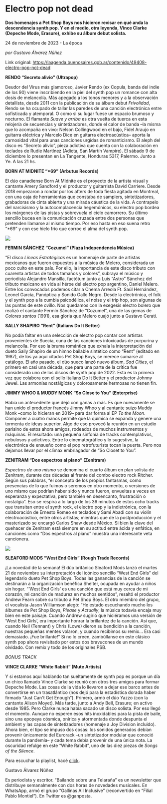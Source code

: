 # Electro pop not dead

**Dos homenajes a Pet Shop Boys nos hicieron revisar en qué anda la descendencia synth pop. Y en el medio, otra leyenda, Vince Clarke (Depeche Mode, Erasure), exhibe su álbum debut solista.**

24 de noviembre de 2023 - La época

_por Gustavo Álvarez Núñez_

Link original: https://laagenda.buenosaires.gob.ar/contenido/49408-electro-pop-not-dead



**RENDO “Secreto alivio” (Ultrapop)**




Deudor del Virus más glamoroso, Javier Rendo (ex Copula, banda del indie de los 90) viene inscribiendo en la piel del synth pop un romance con alta dosis de melancolía. Más apegado a los tonos menores y a la observación detallista, desde 2011 con la publicación de su álbum debut *Frivolidad*, Rendo se ha ocupado de tallar las paredes de una canción electrónica entre sofisticada y atemporal. O como si su lugar fuese un espacio brumoso y nocturno. El flamante *Suave y arriba* es otra vuelta de tuerca en esta relojería de secuencias y sintetizadores, donde el calor de banda –la misma que lo acompaña en vivo: Nelson Collingwood en el bajo, Fidel Araujo en guitarra eléctrica y Marcelo Dice en guitarra electroacústica– aporta la carnosidad vital para unas canciones urgidas de romanticismo. El aleph del disco es “Secreto alivio”, pieza adictiva que cuenta con la colaboración en teclados de Rudie Martínez (Adicta, San Martín Vampire). El sábado 9 de diciembre lo presentan en La Tangente, Honduras 5317, Palermo. Junto a Ye. A las 21 hs.




**BORN AT MIDNITE “\*69” (Arbutus Records)**




El dúo canadiense Born At Midnite es el proyecto de la artista visual y cantante Amery Sandford y el productor y guitarrista David Carriere. Desde 2018 empezaron a rondar por los afters de toda fiesta agitada en Montreal, con una caja de herramientas que constaba de samplers, sintetizadores, grabadoras de cinta abierta y una mirada cáustica de la vida. A contrapelo del narcisismo y la autocomplacencia hegemónicos, su electro pop bordea los márgenes de las pistas y sobrevuela el cielo camorrero. Su último sencillo bucea en la comunicación cruzada entre dos personas que pretenden llamarse al mismo tiempo. Por eso hasta en eso suena retro “\*69” y con ese hielo frío que corroe el alma del synth pop.




![](https://cdn.feater.me/files/images/2989763/20c6a618-3e3b-45f8-a825-3badcf980b0a.jpg)




**FERMIN SÁNCHEZ “Cozumel” (Plaza Independencia Música)**




“El disco *Líneas Estratégicas* es un homenaje de parte de artistas mexicanos que fueron expuestos a la música de Melero, considerada un poco culto en este país. Por ello, la importancia de este disco tributo con cuarenta artistas de todos tamaños y colores”, subraya el músico y periodista Alejandro Mansilla, factótum junto a Luis “Astro” Sánchez del tributo mexicano en vida al héroe del electro pop argentino, Daniel Melero. Entre los convocados podemos citar a Chema Arreola Ft. Saúl Hernández, Leonel García, Panóptica y Sonido Gallo Negro. Desde la electrónica, el folk y el synth pop a la cumbia psicodélica, el noise y el trip hop, son algunas de las puntas de este ovillo. Nos quedamos con la exegesis electro bolero que realizó el cantante Fermín Sánchez de “Cozumel”, una de las gemas de *Colores santos* (1991), esa gloria que Melero cuajó junto a Gustavo Cerati.




**SALLY SHAPIRO “Rent” (Italians Do It Better)**




No podía faltar en una selección de electro pop contar con artistas provenientes de Suecia, cuna de las canciones intoxicadas de purpurina y melancolía. Por eso la bruma romántica que exhala la interpretación del dueto Sally Shapiro de un himno bailable sintético como “Rent” (editado en 1987), de los ya aquí citados Pet Shop Boys, se merece sumarse al catálogo. El año pasado, el dúo sueco lanzó nuevo álbum, *Sad Cities*, el primero en casi una década, que para una parte de la crítica fue considerado uno de los discos de synth pop de 2022. Esta es la primera vez que colabora con el sello Italians Do It Better y el productor Johnny Jewel. Las armonías nostálgicas y dolorosamente hermosas no tienen fin.




**JIMMY WHOO & MUDDY MONK “So Close to You” (Enterprise)**




Había un antecedente que dejó con ganas a más. Es que nuevamente se han unido el productor francés Jimmy Whoo y al cantante suizo Muddy Monk –como lo hicieran en 2019– para dar forma al EP *To the Moon*. Componer a cuatro manos permite que la química se expanda y genere una tormenta de ideas superior. Algo de eso provocó la reunión en un estudio parisino de estos ahora amigos, rodeados de muchos instrumentos y máquinas. El resultado: una pequeña sinfonía de tracks contemplativos, nebulosos y adictivos. Entre lo cinematográfico y lo sugestivo, la electrónica de ensueño como el pop retrofuturista tocan la puerta. Pero nos dejamos llevar por el clímax embriagador de “So Closet to You”.




**ZENITRAM “Dos espectros al piano” (Zenitram)**




*Espectros de uno mismo* se denomina el cuarto álbum en plan solista de Zenitram, durante dos décadas al frente del combo electro rock Ritcher. Según sus palabras, “el concepto de los propios fantasmas, como presencias de lo que fuimos o seremos en otro momento, o versiones de uno mismo que podrían haber sido y nunca fueron, envueltas a veces en esperanza y expectativa, pero también en desencanto, frustración o nostalgia”. Eso se respira a lo largo de los 36 minutos de estos ocho tracks que transitan entre el synth rock, el electro pop y la indietrónica, con la colaboración de Ernesto Romeo en teclados y Sami Abadi con su violín electroacústico, entre otros artistas; mientras que de la postproducción y el masterizado se encargó Carlos Shaw desde México. Si bien la clave del quehacer de Zenitram está siempre en su actitud entre ácida y enfática, en canciones como “Dos espectros al piano” muestra una interesante veta cancionera.




![](https://cdn.feater.me/files/images/2989718/3dc84134-b209-4891-91bf-b4bec7644375.jpeg)




**SLEAFORD MODS “West End Girls” (Rough Trade Records)**




¡La novedad de la semana! El dúo británico Sleaford Mods lanzó el martes 21 de noviembre su interpretación del icónico sencillo “West End Girls” del legendario dueto Pet Shop Boys. Todas las ganancias de la canción se destinarán a la organización benéfica Shelter, ocupada en ayudar a niños sin hogar. “‘West End Girls’ es una canción que está muy cerca de mi corazón, mi canción de madurez en muchos sentidos”, resaltó el productor Andrew Fearn sobre su tributo a Pet Shop Boys. El otro miembro del grupo, el vocalista Jason Williamson alegó: “He estado escuchando mucho los álbumes de Pet Shop Boys, *Please* y *Actually*, la música todavía encaja muy bien en este paisaje. Cuando Andrew sugirió que hiciéramos una versión de ‘West End Girls’, era importante honrar la brillantez de la canción. Así que, cuando Neil (Tennant) y Chris (Lowe) dieron su bendición a la canción, nuestras pequeñas mentes volaron, y cuando recibimos su remix... Era casi demasiado. ¡Fue brillante!” Si no lo creen, zambúllanse en este clásico synth pop ahora revisitado por estos dos bravucones de un mundo olvidado. Con remix y todo de los originales PSB.




*BONUS TRACK*




**VINCE CLARKE “White Rabbit” (Mute Artists)**




Y si estamos aquí hablando tan sueltamente de synth pop es porque un día un chico llamado Vince Clarke se reunió con otros tres amigos para formar Depeche Mode. Las cosas de la vida lo llevaron a dejar ese barco antes de convertirse en un trasatlántico (nos dejó para la estadística dorada haber firmado “Just Can't Get Enough”). Primero, armó el dúo Yazzo (con la cantante Alison Moyet). Más tarde, junto a Andy Bell, Erasure; en activo desde 1985. Pero Clarke nunca había sacado un disco solista. Por eso llegó el momento. Aunque no esperen esos hits inoxidables para la pista de baile, sino una epopeya cósmica, onírica y atormentada donde despunta el ambient y las capas de sintetizadores (homenaje a Joy Division incluido). Ahora bien, el tipo se impuso dos cosas: los sonidos generados debían provenir únicamente del Eurorack –un sintetizador modular que conoció durante la pandemia– y cada tema debía provenir de una única nota. La oscuridad refulge en este “White Rabbit”, uno de las diez piezas de *Songs of the Silence*.




Para escuchar la playlist, hacé [click](https://open.spotify.com/embed/playlist/0Tjyl8LNJlXUX0Gu23UhMJ?utm_source=generator).




Gustavo Álvarez Núñez




Es periodista y escritor. “Bailando sobre una Telaraña” es un newsletter que distribuye semanalmente con dos horas de novedades musicales. En WhatsApp, armó el grupo “Gallinas All Inclusive” (reconvertido en “Filial Pablo Montiel”). En Twitter es @ganposta.



